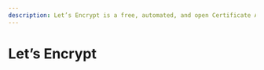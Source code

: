 ```yaml
---
description: Let’s Encrypt is a free, automated, and open Certificate Authority.
---
```


# Let’s Encrypt

